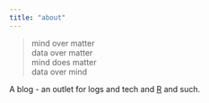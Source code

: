```yaml
---
title: "about"
---
```



> mind over matter <br> 
> data over matter <br>
> mind does matter <br>
> data over mind <br>


A blog - an outlet for logs and tech and [R](https://cran.r-project.org/) and such. 
